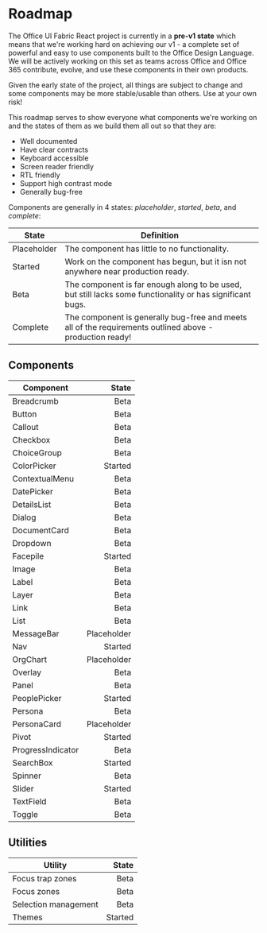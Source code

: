 # Roadmap

The Office UI Fabric React project is currently in a **pre-v1 state** which means that we're working hard on achieving our v1 - a complete set of powerful and easy to use components built to the Office Design Language. We will be actively working on this set as teams across Office and Office 365 contribute, evolve, and use these components in their own products.

Given the early state of the project, all things are subject to change and some components may be more stable/usable than others. Use at your own risk!

This roadmap serves to show everyone what components we're working on and the states of them as we build them all out so that they are:
- Well documented
- Have clear contracts
- Keyboard accessible
- Screen reader friendly
- RTL friendly
- Support high contrast mode
- Generally bug-free

Components are generally in 4 states: *placeholder*, *started*, *beta*, and *complete*:

| State       | Definition                                                                                                |
|-------------|-----------------------------------------------------------------------------------------------------------|
| Placeholder | The component has little to no functionality.                                                             |
| Started     | Work on the component has begun, but it isn not anywhere near production ready.                                                             |
| Beta        | The component is far enough along to be used, but still lacks some functionality or has significant bugs. |
| Complete    | The component is generally bug-free and meets all of the requirements outlined above - production ready!  |


## Components

| Component         |       State |
|-------------------|------------:|
| Breadcrumb        |        Beta |
| Button            |        Beta |
| Callout           |        Beta |
| Checkbox          |        Beta |
| ChoiceGroup       |        Beta |
| ColorPicker       |      Started|
| ContextualMenu    |        Beta |
| DatePicker        |        Beta |
| DetailsList       |        Beta |
| Dialog            |        Beta |
| DocumentCard      |        Beta |
| Dropdown          |        Beta |
| Facepile          |     Started |
| Image             |        Beta |
| Label             |        Beta |
| Layer             |        Beta |
| Link              |        Beta |
| List              |        Beta |
| MessageBar        | Placeholder |
| Nav               |     Started |
| OrgChart          | Placeholder |
| Overlay           |        Beta |
| Panel             |        Beta |
| PeoplePicker      |     Started |
| Persona           |        Beta |
| PersonaCard       | Placeholder |
| Pivot             |     Started |
| ProgressIndicator |        Beta |
| SearchBox         |     Started |
| Spinner           |        Beta |
| Slider            |     Started |
| TextField         |        Beta |
| Toggle            |        Beta |


## Utilities

| Utility              |   State |
|----------------------|--------:|
| Focus trap zones     |    Beta |
| Focus zones          |    Beta |
| Selection management |    Beta |
| Themes               | Started |
